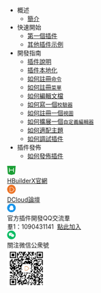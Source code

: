 * 概述
    * [簡介](/ExtensionTutorial/README.md)
* 快速開始
    * [第一個插件](/ExtensionTutorial/firstExtension.md)
    * [其他插件示例](/ExtensionTutorial/Others.md)
* 開發指南
    * [插件說明](/ExtensionTutorial/extension.md)
    * [插件本地化](ExtensionTutorial/localized.md)
    * [如何註冊`命令`](/ExtensionTutorial/commands.md)
    * [如何註冊`菜單`](/ExtensionTutorial/menus.md)
    * [如何編輯文檔](/ExtensionTutorial/texteditor.md)
    * [如何寫一個`校驗器`](/ExtensionTutorial/validations.md)
    * [如何註冊一個`視圖`](/ExtensionTutorial/views.md)
    * [如何擴展一個`自定義編輯器`](/ExtensionTutorial/customeditor.md)
    * [如何適配主題](/ExtensionTutorial/fitTheme.md)
    * [如何調試插件](/ExtensionTutorial/HowToDebug.md)
* 插件發佈
    * [如何發佈插件](/ExtensionTutorial/HowToPublish.md)
<div class="contact-box">
  <a href="https://www.dcloud.io/hbuilderx.html" target="_blank" class="contact-item">
    <img src="/static/favicon/favicon.png" width="20" height="21">
    <div class="contact-smg">
      <div>HBuilderX官網</div>
    </div>
  </a>
  <a href="https://ask.dcloud.net.cn/explore/" target="_blank" class="contact-item">
    <img src="/static/icon/ask.png" width="20" height="21">
    <div class="contact-smg">
      <div>DCloud論壇</div>
    </div>
  </a>
  <div class="contact-item">
    <img src="/static/icon/qq.png" width="20" height="20" />
    <div class="contact-smg">
      <div>官方插件開發QQ交流羣</div>
      <div>羣1：1090431141 &nbsp;<a target="_blank" href="https://qm.qq.com/cgi-bin/qm/qr?k=RrAC77FPpgT213CVSRw-hXOUEzNLR53Q&jump_from=webapi">點此加入</a>
      </div>
    </div>
  </div>
  <div class="contact-item">
    <img src="/static/icon/weixin@2x.png" width="20" height="20" />
    <div class="contact-smg">
      <div>關注微信公衆號</div>
      <img src="/static/icon/weixin.jpeg" width="90" height="90" />
    </div>
  </div>
</div>